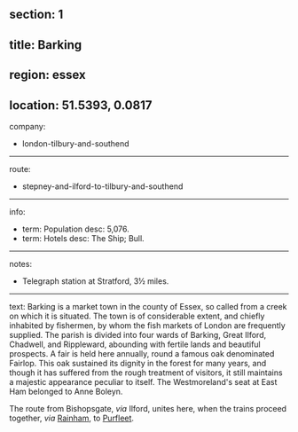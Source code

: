 section: 1
----
title: Barking
----
region: essex
----
location: 51.5393, 0.0817
----
company:
- london-tilbury-and-southend
----
route:
- stepney-and-ilford-to-tilbury-and-southend
----
info:
- term: Population
  desc: 5,076.
- term: Hotels
  desc: The Ship; Bull.
----
notes:
- Telegraph station at Stratford, 3½ miles.
----
text: Barking is a market town in the county of Essex, so called from a creek on which it is situated. The town is of considerable extent, and chiefly inhabited by fishermen, by whom the fish markets of London are frequently supplied. The parish is divided into four wards of Barking, Great Ilford, Chadwell, and Rippleward, abounding with fertile lands and beautiful prospects. A fair is held here annually, round a famous oak denominated Fairlop. This oak sustained its dignity in the forest for many years, and though it has suffered from the rough treatment of visitors, it still maintains a majestic appearance peculiar to itself. The Westmoreland's seat at East Ham belonged to Anne Boleyn.

The route from Bishopsgate, *via* Ilford, unites here, when the trains proceed together, *via* [Rainham](/stations/rainham), to [Purfleet](/stations/purfleet).
